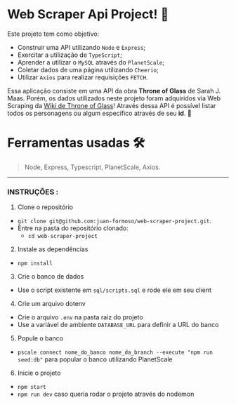 # Web Scraper Api Project! :space_invader:

Este projeto tem como objetivo:

- Construir uma API utilizando `Node` e `Express`;
- Exercitar a utilização de `TypeScript`;
- Aprender a utilizar o `MySQL` através do `PlanetScale`;
- Coletar dados de uma página utilizando `Cheerio`;
- Utilizar `Axios` para realizar requisições `FETCH`.

Essa aplicação consiste em uma API da obra **Throne of Glass** de Sarah J. Maas. Porém, os dados utilizados neste projeto foram adquiridos via Web Scraping da [Wiki de Throne of Glass](https://throneofglass.fandom.com/wiki/Throne_of_Glass_Wiki)! Através dessa API é possível listar todos os personagens ou algum específico através de seu **id**. :elf:

# Ferramentas usadas :hammer_and_wrench:

  > Node, Express, Typescript, PlanetScale, Axios.
 
---

### INSTRUÇÕES :

1. Clone o repositório
  * `git clone git@github.com:juan-formoso/web-scraper-project.git`.
  * Entre na pasta do repositório clonado:
    * `cd web-scraper-project`

2. Instale as dependências
  * `npm install`

3. Crie o banco de dados
  * Use o script existente em `sql/scripts.sql` e rode ele em seu client

4. Crie um arquivo dotenv
  * Crie o arquivo `.env` na pasta raiz do projeto
  * Use a variável de ambiente `DATABASE_URL` para definir a URL do banco

5. Popule o banco
  * `pscale connect nome_do_banco nome_da_branch --execute "npm run seed:db"` para popular o banco utilizando PlanetScale
 
6. Inicie o projeto
  * `npm start `
  * `npm run dev` caso queria rodar o projeto através do nodemon
